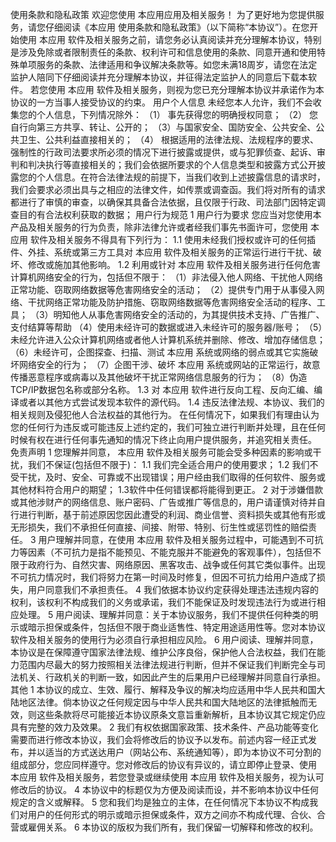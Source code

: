 使用条款和隐私政策
欢迎您使用 本应用应用及相关服务！
为了更好地为您提供服务，请您仔细阅读《本应用 使用条款和隐私政策》（以下简称“本协议”）。在您开始使用 本应用 软件及相关服务之前，请您务必认真阅读并充分理解本协议，特别是涉及免除或者限制责任的条款、权利许可和信息使用的条款、同意开通和使用特殊单项服务的条款、法律适用和争议解决条款等。如您未满18周岁，请您在法定监护人陪同下仔细阅读并充分理解本协议，并征得法定监护人的同意后下载本软件。
若您使用 本应用 软件及相关服务，则视为您已充分理解本协议并承诺作为本协议的一方当事人接受协议的约束。
用户个人信息
未经您本人允许，我们不会收集您的个人信息，下列情况除外：
（1） 事先获得您的明确授权同意；
（2） 您自行向第三方共享、转让、公开的；
（3）与国家安全、国防安全、公共安全、公共卫生、公共利益直接相关的；
（4） 根据适用的法律法规、法规程序的要求、强制性的行政司法要求所必须的情况下进行披露或提供，或与犯罪侦查、起诉、审判和判决执行等直接相关的；我们会依据所要求的个人信息类型和披露方式公开披露您的个人信息。在符合法律法规的前提下，当我们收到上述披露信息的请求时，我们会要求必须出具与之相应的法律文件，如传票或调查函。我们将对所有的请求都进行了审慎的审查，以确保其具备合法依据，且仅限于行政、司法部门因特定调查目的有合法权利获取的数据；
用户行为规范
1 用户行为要求
您应当对您使用本产品及相关服务的行为负责，除非法律允许或者经我们事先书面许可，您使用 本应用 软件及相关服务不得具有下列行为：
1.1 使用未经我们授权或许可的任何插件、外挂、系统或第三方工具对 本应用 软件及相关服务的正常运行进行干扰、破坏、修改或施加其他影响。
1.2 利用或针对 本应用 软件及相关服务进行任何危害计算机网络安全的行为，包括但不限于：
（1）非法侵入他人网络、干扰他人网络正常功能、窃取网络数据等危害网络安全的活动；
（2）提供专门用于从事侵入网络、干扰网络正常功能及防护措施、窃取网络数据等危害网络安全活动的程序、工具；
（3）明知他人从事危害网络安全的活动的，为其提供技术支持、广告推广、支付结算等帮助
（4）使用未经许可的数据或进入未经许可的服务器/账号；
（5）未经允许进入公众计算机网络或者他人计算机系统并删除、修改、增加存储信息；
（6）未经许可，企图探查、扫描、测试 本应用 系统或网络的弱点或其它实施破坏网络安全的行为；
（7）企图干涉、破坏 本应用 系统或网站的正常运行，故意传播恶意程序或病毒以及其他破坏干扰正常网络信息服务的行为；
（8）伪造TCP/IP数据包名称或部分名称。
1.3 对 本应用 软件进行反向工程、反向汇编、编译或者以其他方式尝试发现本软件的源代码。
1.4 违反法律法规、本协议、我们的相关规则及侵犯他人合法权益的其他行为。
在任何情况下，如果我们有理由认为您的任何行为违反或可能违反上述约定的，我们可独立进行判断并处理，且在任何时候有权在进行任何事先通知的情况下终止向用户提供服务，并追究相关责任。
免责声明
1 您理解并同意， 本应用 软件及相关服务可能会受多种因素的影响或干扰，我们不保证(包括但不限于)：
1.1 我们完全适合用户的使用要求；
1.2 我们不受干扰，及时、安全、可靠或不出现错误；用户经由我们取得的任何软件、服务或其他材料符合用户的期望；
1.3软件中任何错误都将能得到更正。
2 对于涉嫌借款或其他涉财产的网络信息、账户密码、广告或推广等信息的，用户请谨慎对待并自行进行判断，基于前述原因您因此遭受的利润、商业信誉、资料损失或其他有形或无形损失，我们不承担任何直接、间接、附带、特别、衍生性或惩罚性的赔偿责任。
3 用户理解并同意，在使用 本应用 软件及相关服务过程中，可能遇到不可抗力等因素（不可抗力是指不能预见、不能克服并不能避免的客观事件），包括但不限于政府行为、自然灾害、网络原因、黑客攻击、战争或任何其它类似事件。出现不可抗力情况时，我们将努力在第一时间及时修复，但因不可抗力给用户造成了损失，用户同意我们不承担责任。
4 我们依据本协议约定获得处理违法违规内容的权利，该权利不构成我们的义务或承诺，我们不能保证及时发现违法行为或进行相应处理。
5 用户阅读、理解并同意：关于本协议服务，我们不提供任何种类的明示或暗示担保或条件，包括但不限于商业适售性、特定用途适用性等。您对本协议软件及相关服务的使用行为必须自行承担相应风险。
6 用户阅读、理解并同意，本协议是在保障遵守国家法律法规、维护公序良俗，保护他人合法权益，我们在能力范围内尽最大的努力按照相关法律法规进行判断，但并不保证我们判断完全与司法机关、行政机关的判断一致，如因此产生的后果用户已经理解并同意自行承担。
其他
1 本协议的成立、生效、履行、解释及争议的解决均应适用中华人民共和国大陆地区法律。倘本协议之任何规定因与中华人民共和国大陆地区的法律抵触而无效，则这些条款将尽可能接近本协议原条文意旨重新解析，且本协议其它规定仍应具有完整的效力及效果。
2 我们有权依据国家政策、技术条件、产品功能等变化需要而进行修改本协议，我们会将修改后的协议予以发布。前述内容一经正式发布，并以适当的方式送达用户（网站公布、系统通知等），即为本协议不可分割的组成部分，您应同样遵守。您对修改后的协议有异议的，请立即停止登录、使用 本应用 软件及相关服务，若您登录或继续使用 本应用 软件及相关服务，视为认可修改后的协议。
4 本协议中的标题仅为方便及阅读而设，并不影响本协议中任何规定的含义或解释。
5 您和我们均是独立的主体，在任何情况下本协议不构成我们对用户的任何形式的明示或暗示担保或条件，双方之间亦不构成代理、合伙、合营或雇佣关系。
6 本协议的版权为我们所有，我们保留一切解释和修改的权利。
